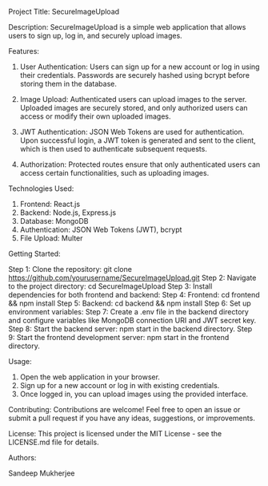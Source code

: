 Project Title: SecureImageUpload

Description:
SecureImageUpload is a simple web application that allows users to sign up, log in, and securely upload images. 

Features:

1. User Authentication: Users can sign up for a new account or log in using their credentials. Passwords are securely hashed using bcrypt before storing them in the database.

2. Image Upload: Authenticated users can upload images to the server. Uploaded images are securely stored, and only authorized users can access or modify their own uploaded images.

3. JWT Authentication: JSON Web Tokens are used for authentication. Upon successful login, a JWT token is generated and sent to the client, which is then used to authenticate subsequent requests.

4. Authorization: Protected routes ensure that only authenticated users can access certain functionalities, such as uploading images.

Technologies Used:

1. Frontend: React.js
2. Backend: Node.js, Express.js
3. Database: MongoDB
4. Authentication: JSON Web Tokens (JWT), bcrypt
5. File Upload: Multer

   
Getting Started:

Step 1: Clone the repository: git clone https://github.com/yourusername/SecureImageUpload.git
Step 2: Navigate to the project directory: cd SecureImageUpload
Step 3: Install dependencies for both frontend and backend:
Step 4: Frontend: cd frontend && npm install
Step 5: Backend: cd backend && npm install
Step 6: Set up environment variables:
Step 7: Create a .env file in the backend directory and configure variables like MongoDB connection URI and JWT secret key.
Step 8: Start the backend server: npm start in the backend directory.
Step 9: Start the frontend development server: npm start in the frontend directory.


Usage:

1. Open the web application in your browser.
2. Sign up for a new account or log in with existing credentials.
3. Once logged in, you can upload images using the provided interface.
   
Contributing:
Contributions are welcome! Feel free to open an issue or submit a pull request if you have any ideas, suggestions, or improvements.

License:
This project is licensed under the MIT License - see the LICENSE.md file for details.

Authors:

Sandeep Mukherjee
